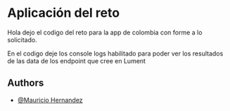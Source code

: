 # Aplicación del reto


Hola dejo el codigo del reto para la app de colombia con forme a lo solicitado.

En el codigo deje los console logs habilitado para poder ver los resultados de las data de los 
endpoint que cree en Lument

## Authors

- [@Mauricio Hernandez](https://www.mauricio-hernandez.com/)
